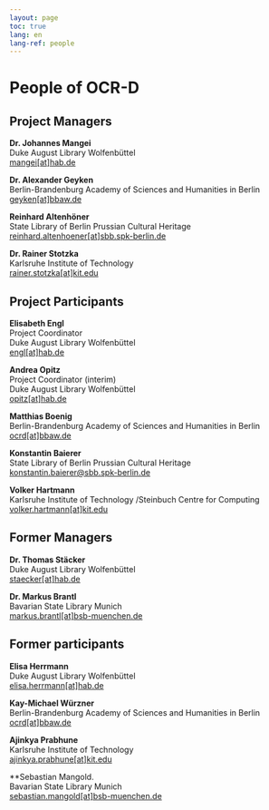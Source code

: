 ```yaml
---
layout: page
toc: true
lang: en
lang-ref: people
---
```


# People of OCR-D

## Project Managers 

**Dr. Johannes Mangei**  
Duke August Library Wolfenbüttel  
[mangei[at]hab.de](mailto:mangei@hab.de)

**Dr. Alexander Geyken**  
Berlin-Brandenburg Academy of Sciences and Humanities in Berlin  
[geyken[at]bbaw.de](mailto:geyken@bbaw.de)

**Reinhard Altenhöner**  
State Library of Berlin Prussian Cultural Heritage  
[reinhard.altenhoener[at]sbb.spk-berlin.de](mailto:Reinhard.Altenhoener@sbb.spk-berlin.de)

**Dr. Rainer Stotzka**  
Karlsruhe Institute of Technology  
[rainer.stotzka[at]kit.edu](mailto:rainer.stotzka@kit.edu)

## Project Participants

**Elisabeth Engl**  
Project Coordinator  
Duke August Library Wolfenbüttel  
[engl[at]hab.de](mailto:engl@hab.de?subject=Anfrage%20%C3%BCber%20OCR-D.de)

**Andrea Opitz**  
Project Coordinator (interim)  
Duke August Library Wolfenbüttel  
[opitz[at]hab.de](mailto:opitz@hab.de?subject=Anfrage%20%C3%BCber%20OCR-D.de)

**Matthias Boenig**  
Berlin-Brandenburg Academy of Sciences and Humanities in Berlin  
[ocrd[at]bbaw.de](mailto:ocrd@bbaw.de)

**Konstantin Baierer**  
State Library of Berlin Prussian Cultural Heritage  
[konstantin.baierer@sbb.spk-berlin.de](mailto:Konstantin.Baierer@sbb.spk-berlin.de)

**Volker Hartmann**  
Karlsruhe Institute of Technology /Steinbuch Centre for Computing  
[volker.hartmann[at]kit.edu](mailto:volker.hartmann@kit.edu)

## Former Managers

**Dr. Thomas Stäcker**  
Duke August Library Wolfenbüttel  
[staecker[at]hab.de](mailto:staecker@hab.de)

**Dr. Markus Brantl**  
Bavarian State Library Munich  
[markus.brantl[at]bsb-muenchen.de](mailto:markus.brantl@bsb-muenchen.de)

## Former participants

**Elisa Herrmann**  
Duke August Library Wolfenbüttel  
[elisa.herrmann[at]hab.de](mailto:herrmann@hab.de)

**Kay-Michael Würzner**  
Berlin-Brandenburg Academy of Sciences and Humanities in Berlin  
[ocrd[at]bbaw.de](mailto:ocrd@bbaw.de)

**Ajinkya Prabhune**  
Karlsruhe Institute of Technology  
[ajinkya.prabhune[at]kit.edu](mailto:ajinkya.prabhune@kit.edu)

**Sebastian Mangold.  
Bavarian State Library Munich  
[sebastian.mangold[at]bsb-muenchen.de](mailto:sebastian.mangold@bsb-muenchen.de)
